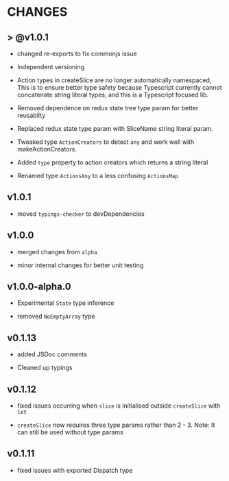 # CHANGES

## > @v1.0.1

* changed re-exports to fix commonjs issue

* Independent versioning

* Action types in createSlice are no longer automatically namespaced, This is to ensure better type safety because Typescript currently cannot concatenate string literal types, and this is a Typescript focused lib.

* Removed dependence on redux state tree type param for better reusabilty

* Replaced redux state type param with SliceName string literal param.

* Tweaked type `ActionCreators`  to detect `any` and work well with makeActionCreators.

* Added `type` property to action creators which returns a string literal

* Renamed type `ActionsAny` to a less confusing `ActionsMap`

## v1.0.1

* moved `typings-checker` to devDependencies

## v1.0.0

* merged changes from  `alpha`

* minor internal changes for better unit testing

## v1.0.0-alpha.0

* Experimental `State` type inference

* removed `NoEmptyArray` type

## v0.1.13

* added JSDoc comments

* Cleaned up typings

## v0.1.12

* fixed issues occurring when `slice` is initialised outside `createSlice` with `let`

* `createSlice` now requires three type params rather than 2 - 3. Note: It can still be used without type params

## v0.1.11

* fixed issues with exported Dispatch type
